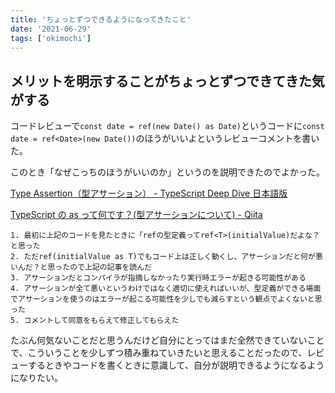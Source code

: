 ```yaml
---
title: 'ちょっとずつできるようになってきたこと'
date: '2021-06-29'
tags: ['okimochi']
---
```


## メリットを明示することがちょっとずつできてきた気がする

コードレビューで`const date = ref(new Date() as Date)`というコードに`const date = ref<Date>(new Date())`のほうがいいよというレビューコメントを書いた。

このとき「なぜこっちのほうがいいのか」というのを説明できたのでよかった。

[Type Assertion（型アサーション） \- TypeScript Deep Dive 日本語版](https://typescript-jp.gitbook.io/deep-dive/type-system/type-assertion)

[TypeScript の as って何です？\(型アサーションについて\) \- Qiita](https://qiita.com/irico/items/9d71060e52ffc1e79962)

```
1. 最初に上記のコードを見たときに「refの型定義ってref<T>(initialValue)だよな？と思った
2. ただref(initialValue as T)でもコード上は正しく動くし、アサーションだと何が悪いんだ？と思ったので上記の記事を読んだ
3. アサーションだとコンパイラが指摘しなかったり実行時エラーが起きる可能性がある
4. アサーションが全て悪いというわけではなく適切に使えればいいが、型定義ができる場面でアサーションを使うのはエラーが起こる可能性を少しでも減らすという観点でよくないと思った
5. コメントして同意をもらえて修正してもらえた
```

たぶん何気ないことだと思うんだけど自分にとってはまだ全然できていないことで、こういうことを少しずつ積み重ねていきたいと思えることだったので、レビューするときやコードを書くときに意識して、自分が説明できるようになるようになりたい。
